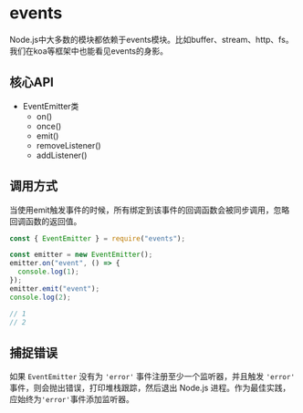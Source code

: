 # events

Node.js中大多数的模块都依赖于events模块。比如buffer、stream、http、fs。我们在koa等框架中也能看见events的身影。

## 核心API

- EventEmitter类
	- on()
	- once()
	- emit()
	- removeListener()
	- addListener()

## 调用方式

当使用emit触发事件的时候，所有绑定到该事件的回调函数会被同步调用，忽略回调函数的返回值。

```JavaScript
const { EventEmitter } = require("events");

const emitter = new EventEmitter();
emitter.on("event", () => {
  console.log(1);
});
emitter.emit("event");
console.log(2);

// 1
// 2
```


## 捕捉错误

如果 `EventEmitter` 没有为 `'error'` 事件注册至少一个监听器，并且触发 `'error'` 事件，则会抛出错误，打印堆栈跟踪，然后退出 Node.js 进程。作为最佳实践，应始终为`'error'`事件添加监听器。

















































